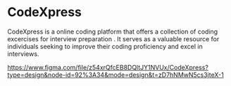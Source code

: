 # CodeXpress

CodeXpress is a online coding platform that offers a collection of coding excercises for interview preparation . It serves as a valuable resource for individuals seeking to improve their coding proficiency and excel in interviews.

https://www.figma.com/file/z54xrQfcEB8DQltJY1NVUx/CodeXpress?type=design&node-id=92%3A34&mode=design&t=zD7hNMwN5cs3jteX-1
